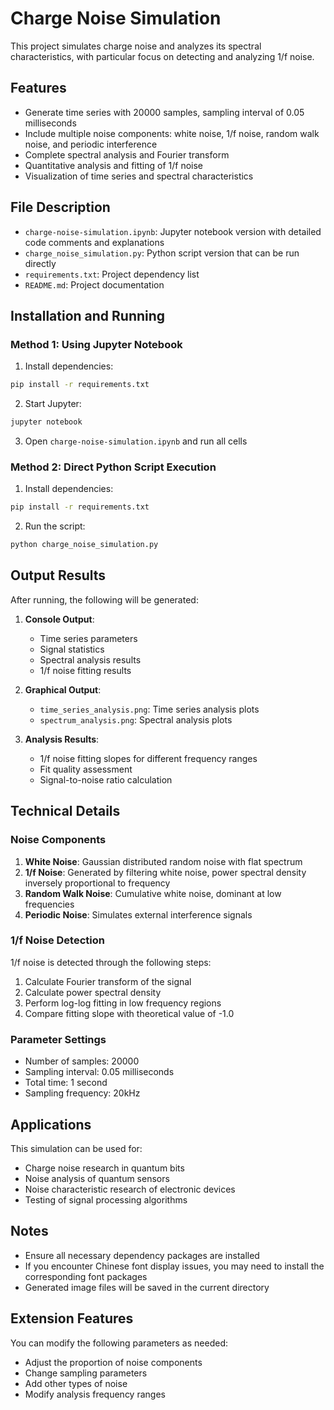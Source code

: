 # Charge Noise Simulation

This project simulates charge noise and analyzes its spectral characteristics, with particular focus on detecting and analyzing 1/f noise.

## Features

- Generate time series with 20000 samples, sampling interval of 0.05 milliseconds
- Include multiple noise components: white noise, 1/f noise, random walk noise, and periodic interference
- Complete spectral analysis and Fourier transform
- Quantitative analysis and fitting of 1/f noise
- Visualization of time series and spectral characteristics

## File Description

- `charge-noise-simulation.ipynb`: Jupyter notebook version with detailed code comments and explanations
- `charge_noise_simulation.py`: Python script version that can be run directly
- `requirements.txt`: Project dependency list
- `README.md`: Project documentation

## Installation and Running

### Method 1: Using Jupyter Notebook

1. Install dependencies:

```bash
pip install -r requirements.txt
```

2. Start Jupyter:

```bash
jupyter notebook
```

3. Open `charge-noise-simulation.ipynb` and run all cells

### Method 2: Direct Python Script Execution

1. Install dependencies:

```bash
pip install -r requirements.txt
```

2. Run the script:

```bash
python charge_noise_simulation.py
```

## Output Results

After running, the following will be generated:

1. **Console Output**:

   - Time series parameters
   - Signal statistics
   - Spectral analysis results
   - 1/f noise fitting results

2. **Graphical Output**:

   - `time_series_analysis.png`: Time series analysis plots
   - `spectrum_analysis.png`: Spectral analysis plots

3. **Analysis Results**:
   - 1/f noise fitting slopes for different frequency ranges
   - Fit quality assessment
   - Signal-to-noise ratio calculation

## Technical Details

### Noise Components

1. **White Noise**: Gaussian distributed random noise with flat spectrum
2. **1/f Noise**: Generated by filtering white noise, power spectral density inversely proportional to frequency
3. **Random Walk Noise**: Cumulative white noise, dominant at low frequencies
4. **Periodic Noise**: Simulates external interference signals

### 1/f Noise Detection

1/f noise is detected through the following steps:

1. Calculate Fourier transform of the signal
2. Calculate power spectral density
3. Perform log-log fitting in low frequency regions
4. Compare fitting slope with theoretical value of -1.0

### Parameter Settings

- Number of samples: 20000
- Sampling interval: 0.05 milliseconds
- Total time: 1 second
- Sampling frequency: 20kHz

## Applications

This simulation can be used for:

- Charge noise research in quantum bits
- Noise analysis of quantum sensors
- Noise characteristic research of electronic devices
- Testing of signal processing algorithms

## Notes

- Ensure all necessary dependency packages are installed
- If you encounter Chinese font display issues, you may need to install the corresponding font packages
- Generated image files will be saved in the current directory

## Extension Features

You can modify the following parameters as needed:

- Adjust the proportion of noise components
- Change sampling parameters
- Add other types of noise
- Modify analysis frequency ranges
